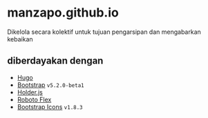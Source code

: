 # manzapo.github.io
Dikelola secara kolektif untuk tujuan pengarsipan dan mengabarkan kebaikan

## diberdayakan dengan
* [Hugo](https://github.com/gohugoio/hugo)
* [Bootstrap](https://github.com/twbs/bootstrap) `v5.2.0-beta1`
* [Holder.js](https://github.com/imsky/holder)
* [Roboto Flex](https://fonts.google.com/specimen/Roboto+Flex)
* [Bootstrap Icons](https://github.com/twbs/icons) `v1.8.3`